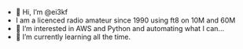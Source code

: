 - 👋 Hi, I’m @ei3kf
- I am a licenced radio amateur since 1990 using ft8 on 10M and 60M
- 👀 I’m interested in AWS and Python and automating what I can...
- 🌱 I’m currently learning all the time.


<!---
ei3kf/ei3kf is a ✨ special ✨ repository because its `README.md` (this file) appears on your GitHub profile.
You can click the Preview link to take a look at your changes.
--->
